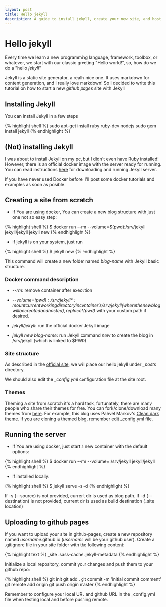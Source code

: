 ```yaml
---
layout: post
title: Hello jekyll
description: A guide to install jekyll, create your new site, and host it.
---
```


Hello jekyll
============

Every time we learn a new programming language, framework, toolbox, or whatever,
we start with our classic greeting "Hello world!", so, how do we do a "hello *jekyll*"

Jekyll is a static site generator, a really nice one. It uses markdown for content generation, and I really love markdown!
So I decided to write this tutorial on how to start a new *github pages* site with Jekyll


Installing Jekyll
-----------------

You can install Jekyll in a few steps

{% highlight shell %}
sudo apt-get install ruby ruby-dev nodejs
sudo gem install jekyll
{% endhighlight %}

(Not) installing Jekyll
-----------------------

I was about to install Jekyll on my pc, but I didn't even have Ruby installed!
However, there is an official docker image with the server ready for running.
You can read instructions [here](https://github.com/jekyll/docker/wiki/Usage:-Running)
for downloading and running Jekyll server.

If you have never used Docker before, I'll post some docker tutorials and examples as soon as posible.


Creating a site from scratch
----------------------------

* If You are using docker, You can create a new blog structure with just one not so easy step:

{% highlight shell %}
$ docker run --rm --volume=$(pwd):/srv/jekyll jekyll/jekyll jekyll new <blog-name>
{% endhighlight %}

* If jekyll is on your system, just run

{% highlight shell %}
$ jekyll new <blog-name>
{% endhighlight %}

This command will create a new folder named *blog-name* with Jekyll basic structure.

### Docker command description

* *--rm*: remove container after execution

* *--volume=$(pwd):/srv/jekyll*: mount current working directory in container's /srv/jekyll (where the new blog will be created and hosted), replace *$(pwd)* with your custom path if desired.

* *jekyll/jekyll*: run the official docker Jekyll image

* *jekyll new blog-name*: run Jekyll command *new* to create the blog in /srv/jekyll (which is linked to $PWD)


### Site structure

As described in the [official site](https://jekyllrb.com/docs/structure/),
we will place our hello jekyll under *_posts* directory.

We should also edit the *_config.yml* configuration file at the site root.


### Themes

Theming a site from scratch it's a hard task, fortunately, there are many people who share their themes for free.
You can fork/clone/download many themes from [here](https://github.com/jekyll/jekyll/wiki/themes). For example, this blog uses Pahvel Markov's [Clean dark theme](https://github.com/streetturtle/jekyll-clean-dark).
If you are cloning a themed blog, remember edit _config.yml file.


Running the server
------------------

* If You are using docker, just start a new container with the default options:

{% highlight shell %}
$ docker run --rm --volume=<blog-path>:/srv/jekyll jekyll/jekyll
{% endhighlight %}

* If installed locally:

{% highlight shell %}
$ jekyll serve -s <blog-path> -d <build-path>
{% endhighlight %}

If -s (--source) is not provided, current dir is used as blog path.
If -d (--destination) is not provided, current dir is used as build destination (_site location)


Uploading to github pages
-------------------------

If you want to upload your site in github-pages, create a new repository named *username*.github.io (*username* will be your github user).
Create a .gitignore file in your site folder with the following content:

{% highlight text %}
_site
.sass-cache
.jekyll-metadata
{% endhighlight %}

Initialize a local repository, commit your changes and push them to your github repo:

{% highlight shell %}
git init
git add .
git commit -m 'initial commit comment'
git remote add origin <Remote URL>
git push origin master
{% endhighlight %}

Remember to configure your local URL and github URL in the _config.yml file when testing local and before pushing remote.
